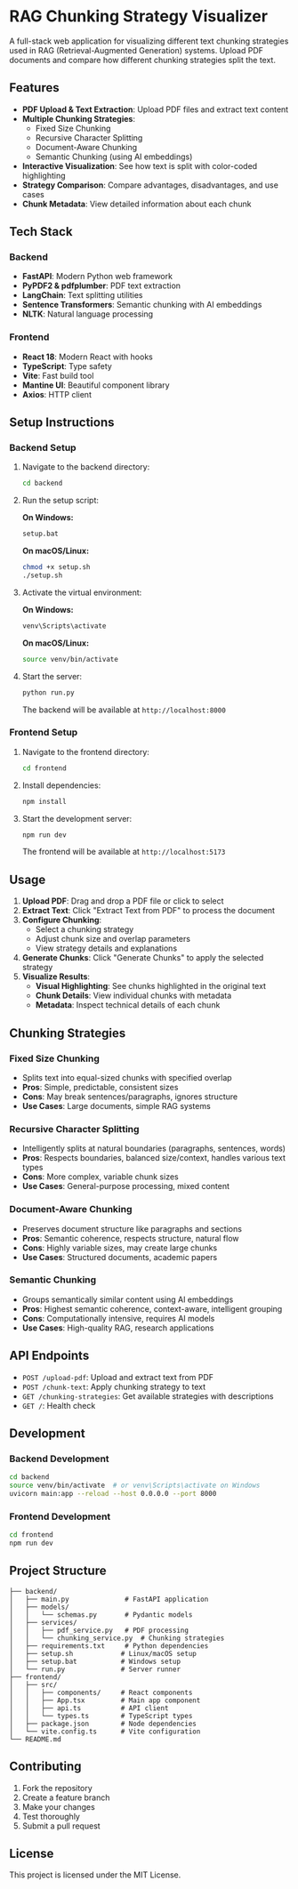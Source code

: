 # RAG Chunking Strategy Visualizer

A full-stack web application for visualizing different text chunking strategies used in RAG (Retrieval-Augmented Generation) systems. Upload PDF documents and compare how different chunking strategies split the text.

## Features

- **PDF Upload & Text Extraction**: Upload PDF files and extract text content
- **Multiple Chunking Strategies**:
  - Fixed Size Chunking
  - Recursive Character Splitting
  - Document-Aware Chunking
  - Semantic Chunking (using AI embeddings)
- **Interactive Visualization**: See how text is split with color-coded highlighting
- **Strategy Comparison**: Compare advantages, disadvantages, and use cases
- **Chunk Metadata**: View detailed information about each chunk

## Tech Stack

### Backend

- **FastAPI**: Modern Python web framework
- **PyPDF2 & pdfplumber**: PDF text extraction
- **LangChain**: Text splitting utilities
- **Sentence Transformers**: Semantic chunking with AI embeddings
- **NLTK**: Natural language processing

### Frontend

- **React 18**: Modern React with hooks
- **TypeScript**: Type safety
- **Vite**: Fast build tool
- **Mantine UI**: Beautiful component library
- **Axios**: HTTP client

## Setup Instructions

### Backend Setup

1. Navigate to the backend directory:

   ```bash
   cd backend
   ```

2. Run the setup script:

   **On Windows:**

   ```bash
   setup.bat
   ```

   **On macOS/Linux:**

   ```bash
   chmod +x setup.sh
   ./setup.sh
   ```

3. Activate the virtual environment:

   **On Windows:**

   ```bash
   venv\Scripts\activate
   ```

   **On macOS/Linux:**

   ```bash
   source venv/bin/activate
   ```

4. Start the server:

   ```bash
   python run.py
   ```

   The backend will be available at `http://localhost:8000`

### Frontend Setup

1. Navigate to the frontend directory:

   ```bash
   cd frontend
   ```

2. Install dependencies:

   ```bash
   npm install
   ```

3. Start the development server:

   ```bash
   npm run dev
   ```

   The frontend will be available at `http://localhost:5173`

## Usage

1. **Upload PDF**: Drag and drop a PDF file or click to select
2. **Extract Text**: Click "Extract Text from PDF" to process the document
3. **Configure Chunking**:
   - Select a chunking strategy
   - Adjust chunk size and overlap parameters
   - View strategy details and explanations
4. **Generate Chunks**: Click "Generate Chunks" to apply the selected strategy
5. **Visualize Results**:
   - **Visual Highlighting**: See chunks highlighted in the original text
   - **Chunk Details**: View individual chunks with metadata
   - **Metadata**: Inspect technical details of each chunk

## Chunking Strategies

### Fixed Size Chunking

- Splits text into equal-sized chunks with specified overlap
- **Pros**: Simple, predictable, consistent sizes
- **Cons**: May break sentences/paragraphs, ignores structure
- **Use Cases**: Large documents, simple RAG systems

### Recursive Character Splitting

- Intelligently splits at natural boundaries (paragraphs, sentences, words)
- **Pros**: Respects boundaries, balanced size/context, handles various text types
- **Cons**: More complex, variable chunk sizes
- **Use Cases**: General-purpose processing, mixed content

### Document-Aware Chunking

- Preserves document structure like paragraphs and sections
- **Pros**: Semantic coherence, respects structure, natural flow
- **Cons**: Highly variable sizes, may create large chunks
- **Use Cases**: Structured documents, academic papers

### Semantic Chunking

- Groups semantically similar content using AI embeddings
- **Pros**: Highest semantic coherence, context-aware, intelligent grouping
- **Cons**: Computationally intensive, requires AI models
- **Use Cases**: High-quality RAG, research applications

## API Endpoints

- `POST /upload-pdf`: Upload and extract text from PDF
- `POST /chunk-text`: Apply chunking strategy to text
- `GET /chunking-strategies`: Get available strategies with descriptions
- `GET /`: Health check

## Development

### Backend Development

```bash
cd backend
source venv/bin/activate  # or venv\Scripts\activate on Windows
uvicorn main:app --reload --host 0.0.0.0 --port 8000
```

### Frontend Development

```bash
cd frontend
npm run dev
```

## Project Structure

```
├── backend/
│   ├── main.py              # FastAPI application
│   ├── models/
│   │   └── schemas.py       # Pydantic models
│   ├── services/
│   │   ├── pdf_service.py   # PDF processing
│   │   └── chunking_service.py  # Chunking strategies
│   ├── requirements.txt     # Python dependencies
│   ├── setup.sh            # Linux/macOS setup
│   ├── setup.bat           # Windows setup
│   └── run.py              # Server runner
├── frontend/
│   ├── src/
│   │   ├── components/     # React components
│   │   ├── App.tsx         # Main app component
│   │   ├── api.ts          # API client
│   │   └── types.ts        # TypeScript types
│   ├── package.json        # Node dependencies
│   └── vite.config.ts      # Vite configuration
└── README.md
```

## Contributing

1. Fork the repository
2. Create a feature branch
3. Make your changes
4. Test thoroughly
5. Submit a pull request

## License

This project is licensed under the MIT License.
